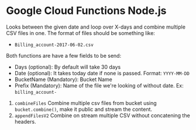 # Google Cloud Functions Node.js

Looks between the given date and loop over X-days and combine multiple CSV files in one.
The format of files should be something like:
- `Billing_account-2017-06-02.csv`


Both functions are have a few fields to be send:
- Days (optional): By default will take 30 days
- Date (optional): It takes today date if none is passed.  Format: `YYYY-MM-DD`
- BucketName (Mandatory): Bucket Name
- Prefix (Mandatory): Name of the file we're looking of without date. Ex: `billing_account-`

1. `combineFiles` Combine multiple csv files from bucket using `bucket.combine()`, make it public and stream the content.
2. `appendFilesV2` Combine on stream multiple CSV without concatening the headers.
